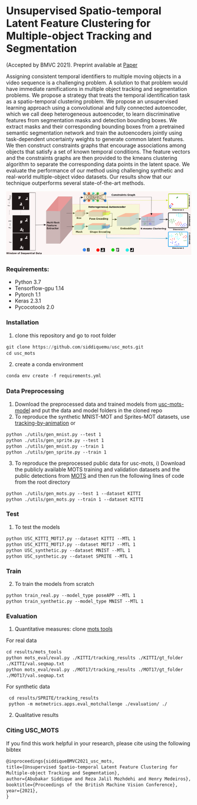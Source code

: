 # Unsupervised Spatio-temporal Latent Feature Clustering for Multiple-object Tracking and Segmentation
(Accepted by BMVC 2021). Preprint available at [Paper](https://arxiv.org/abs/2007.07175)

Assigning consistent temporal identifiers to multiple moving objects in a video sequence is a challenging problem. A solution to that problem would have immediate ramifications in multiple object tracking and segmentation problems. We propose a strategy that treats the temporal identification task as a spatio-temporal clustering problem. We propose an unsupervised learning approach using a convolutional and fully connected autoencoder, which we call deep heterogeneous autoencoder, to learn discriminative features from segmentation masks and detection bounding boxes. We extract masks and their corresponding bounding boxes from a pretrained semantic segmentation network and train the autoencoders jointly using task-dependent uncertainty weights to generate common latent features. We then construct constraints graphs that encourage associations among objects that satisfy a set of known temporal conditions. The feature vectors and the constraints graphs are then provided to the kmeans clustering algorithm to separate the corresponding data points in the latent space. We evaluate the performance of our method using challenging synthetic and real-world multiple-object video datasets. Our results show that our technique outperforms several state-of-the-art methods.

![model_diagramv1](images/model_diagramv1.PNG)
### Requirements: ###
* Python 3.7 
* Tensorflow-gpu 1.14
* Pytorch 1.1
* Keras 2.3.1
* Pycocotools 2.0

### Installation ###

1. clone this repository and go to root folder
```python
git clone https://github.com/siddiquemu/usc_mots.git
cd usc_mots
```
2. create a conda environment
```python
conda env create -f requirements.yml
```
### Data Preprocessing ###
1. Download the preprocessed data and trained models from [usc-mots-model](https://drive.google.com/file/d/1fP6yCTF_8CUzwjlE7gU1h76_9EwWJaLb/view?usp=sharing) and put the data and model folders in the cloned repo
2. To reproduce the synthetic MNIST-MOT and Sprites-MOT datasets, use [tracking-by-animation](https://github.com/zhen-he/tracking-by-animation.git) or
```shell
python ./utils/gen_mnist.py --test 1
python ./utils/gen_sprite.py --test 1
python ./utils/gen_mnist.py --train 1
python ./utils/gen_sprite.py --train 1
```
3. To reproduce the preprocessed public data for usc-mots, i) Download the publicly available MOTS training and validation datasets and the public detections from [MOTS](https://www.vision.rwth-aachen.de/page/mots) and then run the following lines of code from the root directory
 
```shell
python ./utils/gen_mots.py --test 1 --dataset KITTI
python ./utils/gen_mots.py --train 1 --dataset KITTI
```
### Test ###
1. To test the models

```
python USC_KITTI_MOT17.py --dataset KITTI --MTL 1
python USC_KITTI_MOT17.py --dataset MOT17 --MTL 1
python USC_synthetic.py --dataset MNIST --MTL 1
python USC_synthetic.py --dataset SPRITE --MTL 1
```

### Train ###
2. To train the models from scratch

```
python train_real.py --model_type poseAPP --MTL 1
python train_synthetic.py --model_type MNIST --MTL 1
```

### Evaluation ###

1. Quantitative measures: clone [mots tools](https://github.com/VisualComputingInstitute/mots_tools)

For real data
```
cd results/mots_tools
python mots_eval/eval.py ./KITTI/tracking_results ./KITTI/gt_folder ./KITTI/val.seqmap.txt
python mots_eval/eval.py ./MOT17/tracking_results ./MOT17/gt_folder ./MOT17/val.seqmap.txt
```
For synthetic data
```
 cd results/SPRITE/tracking_results
 python -m motmetrics.apps.eval_motchallenge ./evaluation/ ./
```
2. Qualitative results

### Citing USC_MOTS ###

If you find this work helpful in your research, please cite using the following bibtex
```
@inproceedings{siddiqueBMVC2021_usc_mots,
title={Unsupervised Spatio-temporal Latent Feature Clustering for Multiple-object Tracking and Segmentation}, 
author={Abubakar Siddique and Reza Jalil Mozhdehi and Henry Medeiros},
booktitle={Proceedings of the British Machine Vision Conference},
year={2021},
}
```
